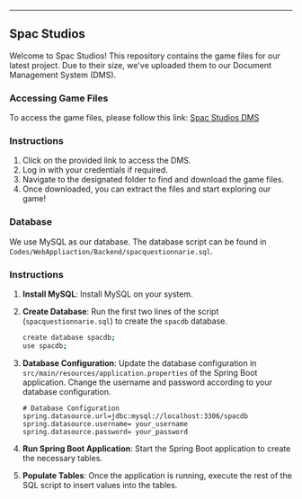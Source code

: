 
---

## Spac Studios

Welcome to Spac Studios! This repository contains the game files for our latest project. Due to their size, we've uploaded them to our Document Management System (DMS).

### Accessing Game Files

To access the game files, please follow this link: [Spac Studios DMS](https://dms.uom.lk/s/g9rao7BD59XYJ5x)

### Instructions

1. Click on the provided link to access the DMS.
2. Log in with your credentials if required.
3. Navigate to the designated folder to find and download the game files.
4. Once downloaded, you can extract the files and start exploring our game!

### Database 

We use MySQL as our database. The database script can be found in `Codes/WebAppliaction/Backend/spacquestionnarie.sql`.

### Instructions

1. **Install MySQL**: Install MySQL on your system.

2. **Create Database**: Run the first two lines of the script (`spacquestionnarie.sql`) to create the `spacdb` database.

    ```bash
    create database spacdb;
    use spacdb;
    ```

3. **Database Configuration**: Update the database configuration in `src/main/resources/application.properties` of the Spring Boot application. Change the username and password according to your database configuration.

    ```properties
    # Database Configuration
    spring.datasource.url=jdbc:mysql://localhost:3306/spacdb
    spring.datasource.username= your_username
    spring.datasource.password= your_password
    ```

4. **Run Spring Boot Application**: Start the Spring Boot application to create the necessary tables.

5. **Populate Tables**: Once the application is running, execute the rest of the SQL script to insert values into the tables.


